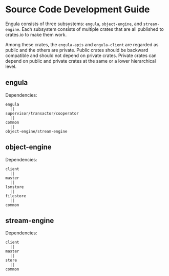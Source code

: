 # Source Code Development Guide

Engula consists of three subsystems: `engula`, `object-engine`, and `stream-engine`. Each subsystem consists of multiple crates that are all published to crates.io to make them work.

Among these crates, the `engula-apis` and `engula-client` are regarded as public and the others are private. Public crates should be backward compatible and should not depend on private crates. Private crates can depend on public and private crates at the same or a lower hierarchical level.

## engula

Dependencies:

```
engula
  ||
supervisor/transactor/cooperator
  ||
common
  ||
object-engine/stream-engine
```

## object-engine

Dependencies:

```
client
  ||
master
  ||
lsmstore
  ||
filestore
  ||
common
```

## stream-engine

Dependencies:

```
client
  ||
master
  ||
store
  ||
common
```
